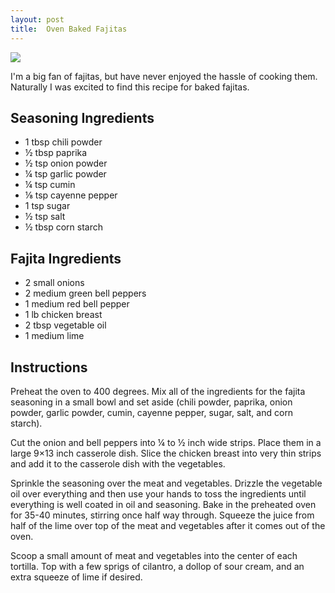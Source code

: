```yaml
---
layout: post
title:  Oven Baked Fajitas
---
```


![](http://i.imgur.com/5tJHCog.jpg)

I'm a big fan of fajitas, but have never enjoyed the hassle of cooking them.
Naturally I was excited to find this recipe for baked fajitas.

<!--more-->

## Seasoning Ingredients

* 1 tbsp chili powder
* ½ tbsp paprika
* ½ tsp onion powder
* ¼ tsp garlic powder
* ¼ tsp cumin
* ⅛ tsp cayenne pepper
* 1 tsp sugar
* ½ tsp salt
* ½ tbsp corn starch

## Fajita Ingredients

* 2 small onions
* 2 medium green bell peppers
* 1 medium red bell pepper
* 1 lb chicken breast
* 2 tbsp vegetable oil
* 1 medium lime

## Instructions

Preheat the oven to 400 degrees.
Mix all of the ingredients for the fajita seasoning in a small bowl and set aside (chili powder, paprika, onion powder, garlic powder, cumin, cayenne pepper, sugar, salt, and corn starch).

Cut the onion and bell peppers into ¼ to ½ inch wide strips.
Place them in a large 9×13 inch casserole dish.
Slice the chicken breast into very thin strips and add it to the casserole dish with the vegetables.

Sprinkle the seasoning over the meat and vegetables.
Drizzle the vegetable oil over everything and then use your hands to toss the ingredients until everything is well coated in oil and seasoning.
Bake in the preheated oven for 35-40 minutes, stirring once half way through.
Squeeze the juice from half of the lime over top of the meat and vegetables after it comes out of the oven.

Scoop a small amount of meat and vegetables into the center of each tortilla.
Top with a few sprigs of cilantro, a dollop of sour cream, and an extra squeeze of lime if desired.
